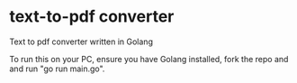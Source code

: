 # text-to-pdf converter
Text to pdf converter written in Golang

To run this on your PC, ensure you have Golang installed, fork the repo and and run "go run main.go".
